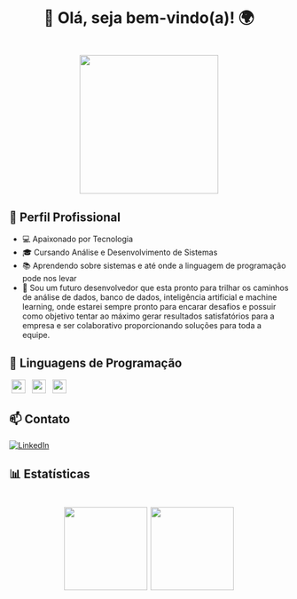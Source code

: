 <h1 align="center">👋 Olá, seja bem-vindo(a)! 🌍 </h1>



<h1 align="center"><img height ="250em" src="https://img.freepik.com/vetores-premium/seguranca-de-programa-cibernetico-de-desenvolvedor-de-software-de-ilustracao-plana-vetorial_776789-207.jpg?w=740" align ="center">



## 💼 Perfil Profissional
- 💻 Apaixonado por Tecnologia
- 🎓 Cursando Análise e Desenvolvimento de Sistemas
- 📚 Aprendendo sobre sistemas e até onde a linguagem de programação pode nos levar
- 💫 Sou um futuro desenvolvedor que esta pronto para trilhar os caminhos de análise de dados, banco de dados, inteligência artificial e machine learning, onde estarei sempre pronto para encarar desafios e possuir como objetivo tentar ao máximo gerar resultados satisfatórios para a empresa e ser colaborativo proporcionando soluções para toda a equipe.


## 🚀 Linguagens de Programação
<div display="inline">
  &nbsp;<img height="25em" src="https://img.shields.io/badge/Python-306998?logo=python&logoColor=FFD43B">&nbsp;
  &nbsp;<img height="25em" src="https://img.shields.io/badge/MySQL-00758F?logo=mysql&logoColor=F29111">&nbsp;
  &nbsp;<img height="25em" src="https://img.shields.io/badge/JavaScript-323330?logo=javascript&logoColor=F0DB4F">&nbsp;
</div>

## 📫 Contato
[![LinkedIn](https://img.shields.io/badge/LinkedIn-0077B5?style=for-the-badge&logo=linkedin&logoColor=white)](https://www.linkedin.com/in/jamilcavalcantefilho/)

## 📊 Estatísticas
<h1 align="center"><img height="150em" src="https://github-readme-stats.vercel.app/api?username=jamilcfilho&theme=apprentice&show_icons=true"> <img height ="150em" src="https://github-readme-stats.vercel.app/api/top-langs/?username=jamilcfilho&theme=apprentice&layout=compact">
